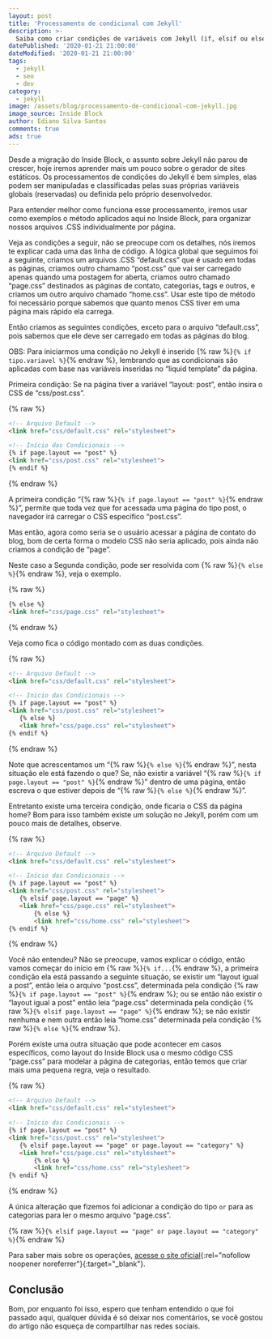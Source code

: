 ```yaml
---
layout: post
title: 'Processamento de condicional com Jekyll'
description: >-
  Saiba como criar condições de variáveis com Jekyll (if, elsif ou else).
datePublished: '2020-01-21 21:00:00'
dateModified: '2020-01-21 21:00:00'
tags:
  - jekyll
  - seo
  - dev
category:
  - jekyll
image: /assets/blog/processamento-de-condicional-com-jekyll.jpg
image_source: Inside Block
author: Ediano Silva Santos
comments: true
ads: true
---
```


Desde a migração do Inside Block, o assunto sobre Jekyll não parou de crescer, hoje iremos aprender mais um pouco sobre o gerador de sites estáticos. Os processamentos de condições do Jekyll é bem simples, elas podem ser manipuladas e classificadas pelas suas próprias variáveis globais (reservadas) ou definida pelo próprio desenvolvedor.

Para entender melhor como funciona esse processamento, iremos usar como exemplos o método aplicados aqui no Inside Block, para organizar nossos arquivos .CSS individualmente por página.

Veja as condições a seguir, não se preocupe com os detalhes, nós iremos te explicar cada uma das linha de código. A lógica global que seguimos foi a seguinte, criamos um arquivos .CSS “default.css” que é usado em todas as páginas, criamos outro chamamo “post.css” que vai ser carregado apenas quando uma postagem for aberta, criamos outro chamado “page.css” destinados as páginas de contato, categorias, tags e outros, e criamos um outro arquivo chamado “home.css”. Usar este tipo de método foi necessário porque sabemos que quanto menos CSS tiver em uma página mais rápido ela carrega.

Então criamos as seguintes condições, exceto para o arquivo “default.css”, pois sabemos que ele deve ser carregado em todas as páginas do blog.

OBS: Para iniciarmos uma condição no Jekyll é inserido {% raw %}`{% if tipo.variavel %}`{% endraw %}, lembrando que as condicionais são aplicadas com base nas variáveis inseridas no “liquid template” da página.

Primeira condição: Se na página tiver a variável “layout: post”, então insira o CSS de “css/post.css”. 

{% raw %}
```html
<!-- Arquivo Default -->
<link href="css/default.css" rel="stylesheet">

<!-- Início das Condicionais -->
{% if page.layout == "post" %}
<link href="css/post.css" rel="stylesheet">
{% endif %}
```
{% endraw %}

A primeira condição “{% raw %}`{% if page.layout == "post" %}`{% endraw %}”, permite que toda vez que for acessada uma página do tipo post, o navegador irá carregar o CSS específico “post.css”.

Mas então, agora como seria se o usuário acessar a página de contato do blog, bom de certa forma o modelo CSS não seria aplicado, pois ainda não criamos a condição de “page”.

Neste caso a Segunda condição, pode ser resolvida com {% raw %}`{% else %}`{% endraw %}, veja o exemplo.

{% raw %}
```html
{% else %}
<link href="css/page.css" rel="stylesheet">
```
{% endraw %}

Veja como fica o código montado com as duas condições.

{% raw %}
```html
<!-- Arquivo Default -->
<link href="css/default.css" rel="stylesheet">

<!-- Inicio das Condicionais -->
{% if page.layout == "post" %}
<link href="css/post.css" rel="stylesheet">
   {% else %}
   <link href="css/page.css" rel="stylesheet">
{% endif %}
```
{% endraw %}

Note que acrescentamos um “{% raw %}`{% else %}`{% endraw %}”, nesta situação ele está fazendo o que? Se, não existir a variável “{% raw %}`{% if page.layout == "post" %}`{% endraw %}” dentro de uma página, então escreva o que estiver depois de “{% raw %}`{% else %}`{% endraw %}”.

Entretanto existe uma terceira condição, onde ficaria o CSS da página home? Bom para isso também existe um solução no Jekyll, porém com um pouco mais de detalhes, observe.

{% raw %}
```html
<!-- Arquivo Default -->
<link href="css/default.css" rel="stylesheet">

<!-- Início das Condicionais -->
{% if page.layout == "post" %}
<link href="css/post.css" rel="stylesheet">
   {% elsif page.layout == "page" %}
   <link href="css/page.css" rel="stylesheet">
       {% else %}
       <link href="css/home.css" rel="stylesheet">
{% endif %}
```
{% endraw %}

Você não entendeu? Não se preocupe, vamos explicar o código, então vamos começar do início em {% raw %}`{% if...`{% endraw %}, a primeira condição ela está passando a seguinte situação, se existir um “layout igual a post”, então leia o arquivo “post.css”, determinada pela condição {% raw %}`{% if page.layout == "post" %}`{% endraw %}; ou se então não existir o “layout igual a post” então leia “page.css” determinada pela condição {% raw %}`{% elsif page.layout == "page" %}`{% endraw %}; se não existir nenhuma e nem outra então leia “home.css” determinada pela condição {% raw %}`{% else %}`{% endraw %}.

Porém existe uma outra situação que pode acontecer em casos específicos, como layout do Inside Block usa o mesmo código CSS “page.css” para modelar a página de categorias, então temos que criar mais uma pequena regra, veja o resultado.

{% raw %}
```html
<!-- Arquivo Default -->
<link href="css/default.css" rel="stylesheet">

<!-- Início das Condicionais -->
{% if page.layout == "post" %}
<link href="css/post.css" rel="stylesheet">
   {% elsif page.layout == "page" or page.layout == "category" %}
   <link href="css/page.css" rel="stylesheet">
       {% else %}
       <link href="css/home.css" rel="stylesheet">
{% endif %}
```
{% endraw %}

A única alteração que fizemos foi adicionar a condição do tipo `or` para as categorias para ler o mesmo arquivo “page.css”.

{% raw %}`{% elsif page.layout == "page" or page.layout == "category" %}`{% endraw %}

Para saber mais sobre os operações, [acesse o site oficial](https://shopify.github.io/liquid/basics/operators/){:rel="nofollow noopener noreferrer"}{:target="_blank"}.

## Conclusão
Bom, por enquanto foi isso, espero que tenham entendido o que foi passado aqui, qualquer dúvida é só deixar nos comentários, se você gostou do artigo não esqueça de compartilhar nas redes sociais.